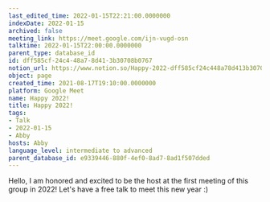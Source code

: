 ```yaml
---
last_edited_time: 2022-01-15T22:21:00.0000000
indexDate: 2022-01-15
archived: false
meeting_link: https://meet.google.com/ijn-vugd-osn
talktime: 2022-01-15T22:00:00.0000000
parent_type: database_id
id: dff585cf-24c4-48a7-8d41-3b30708b0767
notion_url: https://www.notion.so/Happy-2022-dff585cf24c448a78d413b30708b0767
object: page
created_time: 2021-08-17T19:10:00.0000000
platform: Google Meet
name: Happy 2022!
title: Happy 2022!
tags:
- Talk
- 2022-01-15
- Abby
hosts: Abby
language_level: intermediate to advanced
parent_database_id: e9339446-880f-4ef0-8ad7-8ad1f507dded
---
```


Hello, I am honored and excited to be the host at the first meeting of this group in 2022! Let's have a free talk to meet this new year :)






